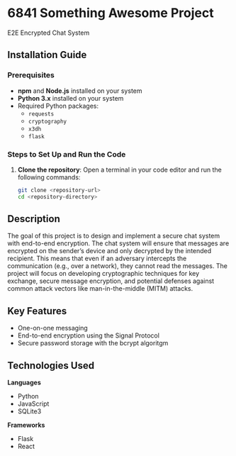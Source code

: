 # 6841 Something Awesome Project
E2E Encrypted Chat System

## Installation Guide 
### Prerequisites
- **npm** and **Node.js** installed on your system
- **Python 3.x** installed on your system
- Required Python packages:
  - `requests`
  - `cryptography`
  - `x3dh`
  - `flask`

### Steps to Set Up and Run the Code 
1. **Clone the repository**: Open a terminal in your code editor and run the following commands:
   ```bash
   git clone <repository-url>
   cd <repository-directory>

## Description
The goal of this project is to design and implement a secure chat system with end-to-end encryption. The chat system will ensure that messages are encrypted on the sender’s device and only decrypted by the intended recipient. This means that even if an adversary intercepts the communication (e.g., over a network), they cannot read the messages. The project will focus on developing cryptographic techniques for key exchange, secure message encryption, and potential defenses against common attack vectors like man-in-the-middle (MITM) attacks.

## Key Features 
- One-on-one messaging 
- End-to-end encryption using the Signal Protocol
- Secure password storage with the bcrypt algoritgm

## Technologies Used
**Languages** 
- Python
- JavaScript
- SQLite3

**Frameworks**
- Flask
- React 
